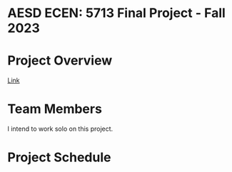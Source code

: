 # AESD ECEN: 5713 Final Project - Fall 2023

# Project Overview
[Link](https://github.com/cu-ecen-aeld/final-project-Buff-Chandan/wiki)

# Team Members
I intend to work solo on this project.

# Project Schedule
